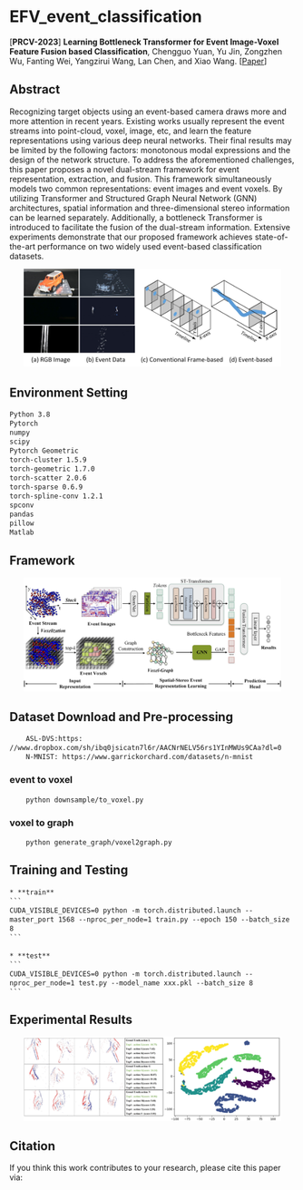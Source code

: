 # EFV_event_classification
[**PRCV-2023**] **Learning Bottleneck Transformer for Event Image-Voxel Feature Fusion based Classification**, Chengguo Yuan, Yu Jin, Zongzhen Wu, Fanting Wei, Yangzirui Wang, Lan Chen, and Xiao Wang. [[Paper]()] 


## Abstract 
Recognizing target objects using an event-based camera draws more and more attention in recent years. Existing works usually represent the event streams into point-cloud, voxel, image, etc, and learn the feature representations using various deep neural networks. Their final results may be limited by the following factors: monotonous modal expressions and the design of the network structure. To address the aforementioned challenges, this paper proposes a novel dual-stream framework for event representation, extraction, and fusion. This framework simultaneously models two common representations: event images and event voxels. By utilizing Transformer and Structured Graph Neural Network (GNN) architectures, spatial information and three-dimensional stereo information can be learned separately. Additionally, a bottleneck Transformer is introduced to facilitate the fusion of the dual-stream information. Extensive experiments demonstrate that our proposed framework achieves state-of-the-art performance on two widely used event-based classification datasets.


<p align="center">
  <img width="90%" src="https://github.com/Event-AHU/EFV_event_classification/blob/main/figure/firstIMG.jpg" alt="feature_vis"/>
</p> 


## Environment Setting 
```   
Python 3.8
Pytorch 
numpy
scipy
Pytorch Geometric
torch-cluster 1.5.9
torch-geometric 1.7.0
torch-scatter 2.0.6
torch-sparse 0.6.9
torch-spline-conv 1.2.1
spconv
pandas
pillow
Matlab
```

## Framework 
<p align="center">
  <img width="90%" src="https://github.com/Event-AHU/EFV_event_classification/blob/main/figure/frameworkV4.jpg" alt="feature_vis"/>
</p> 

## Dataset Download and Pre-processing 
```
    ASL-DVS:https: //www.dropbox.com/sh/ibq0jsicatn7l6r/AACNrNELV56rs1YInMWUs9CAa?dl=0
    N-MNIST: https://www.garrickorchard.com/datasets/n-mnist
```
    
### event to voxel
```
    python downsample/to_voxel.py
```
    
### voxel to graph
```
    python generate_graph/voxel2graph.py
```
    
## Training and Testing 

    * **train**
    ```
    CUDA_VISIBLE_DEVICES=0 python -m torch.distributed.launch --master_port 1568 --nproc_per_node=1 train.py --epoch 150 --batch_size 8
    ```
    
    * **test**
    ```
    CUDA_VISIBLE_DEVICES=0 python -m torch.distributed.launch --nproc_per_node=1 test.py --model_name xxx.pkl --batch_size 8
    ```
    
## Experimental Results 
<p align="center">
  <img width="90%" src="https://github.com/Event-AHU/EFV_event_classification/blob/main/figure/ASLtop5TSNE.jpg" alt="feature_vis"/>
</p> 

## Citation 
If you think this work contributes to your research, please cite this paper via: 
```

```










